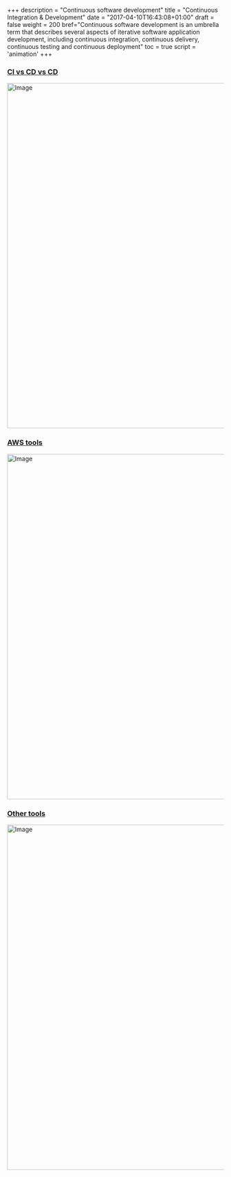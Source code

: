 +++
description = "Continuous software development"
title = "Continuous Integration & Development"
date = "2017-04-10T16:43:08+01:00"
draft = false
weight = 200
bref="Continuous software development is an umbrella term that describes several aspects of iterative software application development, including continuous integration, continuous delivery, continuous testing and continuous deployment"
toc = true
script = 'animation'
+++

<h3 class="section-head" id="h-cicd"><a href="#h-cicd">CI vs CD vs CD</a></h3>

<img alt="Image" src="/img/diagrams/cicd/CICD.PNG" width="800">

<h3 class="section-head" id="h-ci-in-aws"><a href="#h-ci-in-aws">AWS tools</a></h3>

<img alt="Image" src="/img/diagrams/cicd/CI_in_AWS.PNG" width="800">

<h3 class="section-head" id="h-other-tools"><a href="#h-other-tools">Other tools</a></h3>

<img alt="Image" src="/img/diagrams/cicd/Other_tools.PNG" width="800">
